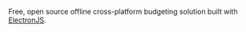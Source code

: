 Free, open source offline cross-platform budgeting solution built with [ElectronJS](https://electronjs.org/).